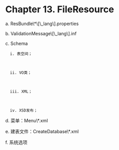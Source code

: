 # Chapter 13. FileResource

  a. ResBundle\\*\\[\\_lang\\].properties



  b. ValidationMessage\\[\\_lang\\].inf



  c. Schema



      i. 表空间；



      ii. VO类；



      iii. XML；



      iv. XSD发布；



  d. 菜单：Menu\\*.xml



  e. 建表文件：CreateDatabase\\*.xml



  f. 系统选项



